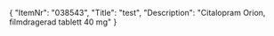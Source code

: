 {
  "ItemNr": "038543",
  "Title": "test",
  "Description": "Citalopram Orion, filmdragerad tablett 40 mg"
}